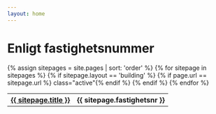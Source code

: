 ```yaml
---
layout: home
---
```

# Enligt fastighetsnummer
<table>
{% assign sitepages = site.pages | sort: 'order' %}
{% for sitepage in sitepages %}
  {% if sitepage.layout == 'building' %}
    {% if page.url == sitepage.url %} class="active"{% endif %}
    <tr><th>
    <a href="{{ sitepage.url }}">{{ sitepage.title }}</a>
    </th><th>
    {{ sitepage.fastighetsnr }}
    </th>
    </tr>
   {% endif %}
{% endfor %}
</table>
